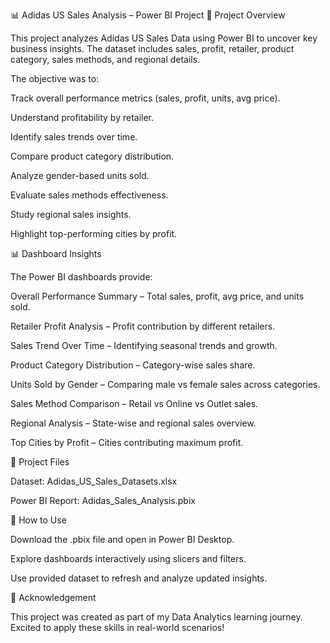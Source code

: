 📊 Adidas US Sales Analysis – Power BI Project
📌 Project Overview

This project analyzes Adidas US Sales Data using Power BI to uncover key business insights.
The dataset includes sales, profit, retailer, product category, sales methods, and regional details.

The objective was to:

Track overall performance metrics (sales, profit, units, avg price).

Understand profitability by retailer.

Identify sales trends over time.

Compare product category distribution.

Analyze gender-based units sold.

Evaluate sales methods effectiveness.

Study regional sales insights.

Highlight top-performing cities by profit.

📊 Dashboard Insights

The Power BI dashboards provide:

Overall Performance Summary – Total sales, profit, avg price, and units sold.

Retailer Profit Analysis – Profit contribution by different retailers.

Sales Trend Over Time – Identifying seasonal trends and growth.

Product Category Distribution – Category-wise sales share.

Units Sold by Gender – Comparing male vs female sales across categories.

Sales Method Comparison – Retail vs Online vs Outlet sales.

Regional Analysis – State-wise and regional sales overview.

Top Cities by Profit – Cities contributing maximum profit.

📂 Project Files

Dataset: Adidas_US_Sales_Datasets.xlsx

Power BI Report: Adidas_Sales_Analysis.pbix

 
🚀 How to Use

Download the .pbix file and open in Power BI Desktop.

Explore dashboards interactively using slicers and filters.

Use provided dataset to refresh and analyze updated insights.

🙌 Acknowledgement

This project was created as part of my Data Analytics learning journey. Excited to apply these skills in real-world scenarios!
